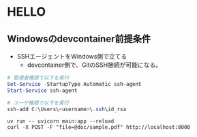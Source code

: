 # HELLO

## Windowsのdevcontainer前提条件

- SSHエージェントをWindows側で立てる
  - devcontainer側で、GitのSSH接続が可能になる。

```powershell
# 管理者権限で以下を実行
Set-Service -StartupType Automatic ssh-agent
Start-Service ssh-agent
```

```powershell
# ユーザ権限で以下を実行
ssh-add C:\Users\<username>\.ssh\id_rsa
```

```
uv run -- uvicorn main:app --reload
curl -X POST -F "file=@doc/sample.pdf" http://localhost:8000
```
